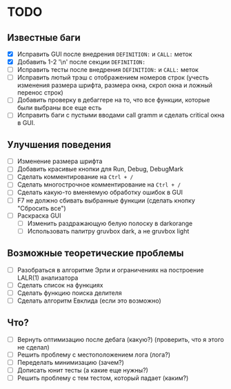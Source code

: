 # TODO
## Известные баги
- [x] Исправить GUI после внедрения `DEFINITION:` и `CALL:` меток
- [x] Добавить 1-2 '\n' после секции `DEFINITION:`
- [ ] Исправить тесты после внедрения `DEFINITION:` и `CALL:` меток
- [ ] Исправить лютый трэш с отображением номеров строк (учесть изменения
    размера шрифта, размера окна, скрол окна и ложный перенос строк)
- [ ] Добавить проверку в дебаггере на то, что все функции, которые были
    выбраны все еще есть
- [ ] Исправить баги с пустыми вводами call gramm и сделать critical окна
    в GUI.

## Улучшения поведения
- [ ] Изменение размера шрифта
- [ ] Добавить красивые кнопки для Run, Debug, DebugMark
- [ ] Сделать комментирование на `Ctrl + /`
- [ ] Сделать многострочное комментирование на `Ctrl + /`
- [ ] Сделать какую-то вменяемую обработку ошибок в GUI
- [ ] F7 не должно сбивать выбранные функции (сделать кнопку "Сбросить все")
- [ ] Раскраска GUI
    - [ ] Изменить раздражающую белую полоску в darkorange
    - [ ] Использовать палитру gruvbox dark, а не gruvbox light

## Возможные теоретические проблемы
- [ ] Разобраться в алгоритме Эрли и ограничениях на построение LALR(1) анализатора
- [ ] Сделать список на функциях
- [ ] Сделать функцию поиска делителя
- [ ] Сделать алгоритм Евклида (если это возможно)

## Что?
- [ ] Вернуть оптимизацию после дебага (какую?) (проверить, что я этого не
    сделал)
- [ ] Решить проблему с местоположением лога (лога?)
- [ ] Переделать минимизацию (зачем?)
- [ ] Дописать юнит тесты (а какие еще нужны?)
- [ ] Решить проблему с тем тестом, который падает (каким?)
